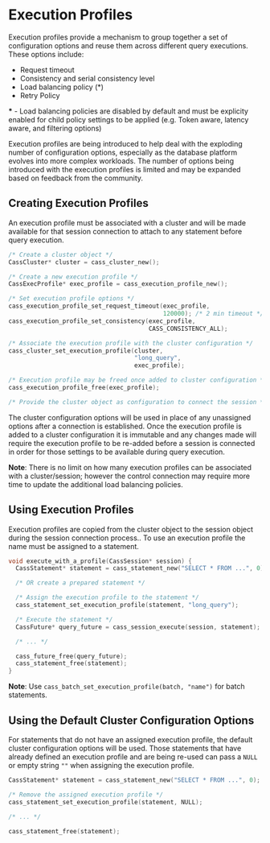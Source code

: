 # Execution Profiles

Execution profiles provide a mechanism to group together a set of configuration
options and reuse them across different query executions. These options include:

* Request timeout
* Consistency and serial consistency level
* Load balancing policy (*)
* Retry Policy

__*__ - Load balancing policies are disabled by default and must be explicity
        enabled for child policy settings to be applied (e.g. Token aware,
        latency aware, and filtering options)

Execution profiles are being introduced to help deal with the exploding number
of configuration options, especially as the database platform evolves into more
complex workloads. The number of options being introduced with the execution
profiles is limited and may be expanded based on feedback from the community.

## Creating Execution Profiles

An execution profile must be associated with a cluster and will be made
available for that session connection to attach to any statement before query
execution.

```c
/* Create a cluster object */
CassCluster* cluster = cass_cluster_new();

/* Create a new execution profile */
CassExecProfile* exec_profile = cass_execution_profile_new();

/* Set execution profile options */
cass_execution_profile_set_request_timeout(exec_profile,
                                           120000); /* 2 min timeout */
cass_execution_profile_set_consistency(exec_profile,
                                       CASS_CONSISTENCY_ALL);

/* Associate the execution profile with the cluster configuration */
cass_cluster_set_execution_profile(cluster,
                                   "long_query",
                                   exec_profile);

/* Execution profile may be freed once added to cluster configuration */
cass_execution_profile_free(exec_profile);

/* Provide the cluster object as configuration to connect the session */
```

The cluster configuration options will be used in place of any unassigned
options after a connection is established. Once the execution profile is added
to a cluster configuration it is immutable and any changes made will require
the execution profile to be re-added before a session is connected in order for
those settings to be available during query execution.

__Note__: There is no limit on how many execution profiles can be associated
          with a cluster/session; however the control connection may require
          more time to update the additional load balancing policies.

## Using Execution Profiles

Execution profiles are copied from the cluster object to the session object
during the session connection process.. To use an execution profile the name
must be assigned to a statement.

```c
void execute_with_a_profile(CassSession* session) {
  CassStatement* statement = cass_statement_new("SELECT * FROM ...", 0);

  /* OR create a prepared statement */

  /* Assign the execution profile to the statement */
  cass_statement_set_execution_profile(statement, "long_query");

  /* Execute the statement */
  CassFuture* query_future = cass_session_execute(session, statement);

  /* ... */

  cass_future_free(query_future);
  cass_statement_free(statement);
}
```


__Note__: Use `cass_batch_set_execution_profile(batch, "name")` for batch
          statements.

## Using the Default Cluster Configuration Options

For statements that do not have an assigned execution profile, the default
cluster configuration options will be used. Those statements that have already
defined an execution profile and are being re-used can pass a `NULL` or empty
string `""` when assigning the execution profile.

```c
CassStatement* statement = cass_statement_new("SELECT * FROM ...", 0);

/* Remove the assigned execution profile */
cass_statement_set_execution_profile(statement, NULL);

/* ... */

cass_statement_free(statement);
```
